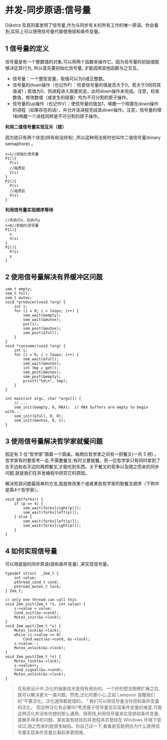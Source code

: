 ﻿# 并发-同步原语:信号量

Dijkstra 及其同事发明了信号量,作为与同步有关的所有工作的唯一原语。你会看到,实际上可以使用信号量代替使用锁和条件变量。

## 1 信号量的定义 ##

信号量是有一个整数值的对象,可以用两个函数来操作它。因为信号量的初始值能够决定其行为, 所以首先要初始化信号量, 才能调用其他函数与之交互。

* 信号量：一个整型变量，取值可以为0或正整数。
* 信号量的down操作（也记作P）：检查信号量的值是否大于0，若大于0则将其值减1；若值为0，则进程进入阻塞状态，此时down操作未完成。注意，检查数值，修改数值（或发生的阻塞）均为不可分割的原子操作。
* 信号量的up操作（也记作V）：使信号量的值加1，唤醒一个阻塞在down操作的进程（如果存在的话），并允许该进程完成其down操作。注意，信号量的增1和唤醒一个进程同样是不可分割的原子操作。

**利用二值信号量实现互斥（锁）**

因为锁只有两个状态(持有和没持有) ,所以这种用法有时也叫作二值信号量(binary semaphore) 。

```
s=1//初始化信号量
P1(){
  P(s)
  //临界区
  V(s)
}
P2(){
  P(s)
  //临界区
  V(s)
}
```

**利用信号量实现顺序等待**

```
//先执行x，后执行y
s=0//初始化信号量
P1(){
  x
  V(s)
}
P2(){
  P(s)
  y
}
```

## 2 使用信号量解决有界缓冲区问题 ##

```
sem_t empty;
sem_t full;
sem_t mutex;
void *producer(void *arg) { 
	int i;
	for (i = 0; i < loops; i++) {
		sem_wait(&empty);
		sem_wait(&mutex);
		put(i);
		sem_post(&mutex);
		sem_post(&full);
	} 
} 
void *consumer(void *arg) {
	int i; 
	for (i = 0; i < loops; i++) { 
		sem_wait(&full);
		sem_wait(&mutex);
		int tmp = get();
		sem_post(&mutex);
		sem_post(&empty);
		printf("%d\n", tmp); 
	}    
}

int main(int argc, char *argv[]) { 
	// ... 
	sem_init(&empty, 0, MAX);  // MAX buffers are empty to begin with... 
	sem_init(&full, 0, 0);
	sem_init(&mutex, 0, 1);
}

```

## 3 使用信号量解决哲学家就餐问题 ##

假定有 5 位“哲学家”围着一个圆桌。每两位哲学家之间有一把餐叉(一共 5 把) 。哲学家有时要思考一会,不需要餐叉;有时又要就餐。而一位哲学家只有同时拿到了左手边和右手边的两把餐叉,才能吃到东西。关于餐叉的竞争以及随之而来的同步问题,就是我们在并发编程中研究它的原因。


解决死锁问题最简单的方法,就是修改某个或者某些哲学家的取餐叉顺序（下例中是第4个哲学家）。

```
void getforks() {   
	if (p == 4) {  
    	sem_wait(forks[right(p)]); 
    	sem_wait(forks[left(p)]); 
	} else {
    	sem_wait(forks[left(p)]); 
    	sem_wait(forks[right(p)]); 
	}
}

```

## 4 如何实现信号量 ##

可以用底层的同步原语(锁和条件变量) ,来实现信号量。

```
typedef struct  _Zem_t {  
	int value;  
	pthread_cond_t cond; 
	pthread_mutex_t lock;  
} Zem_t;

// only one thread can call this  
void Zem_init(Zem_t *s, int value) { 
	s->value = value;
	Cond_init(&s->cond);  
	Mutex_init(&s->lock);
}
void Zem_wait(Zem_t *s) {
	Mutex_lock(&s->lock); 
	while (s->value <= 0) 
		Cond_wait(&s->cond, &s->lock); 
	s->value--;  
	Mutex_unlock(&s->lock);
} 
void Zem_post(Zem_t *s) {  
	Mutex_lock(&s->lock);
	s->value++;
	Cond_signal(&s->cond);
	Mutex_unlock(&s->lock);
}

```

> 在系统设计中,泛化的抽象技术是很有用处的。一个好的想法稍微扩展之后,就可以解决更大一类问题。然而,泛化时要小心,正如 Lampson 提醒我们的“不要泛化。泛化通常都是错的。 ” 我们可以把信号量当作锁和条件变量的泛化。 但这种泛化有必要吗?考虑基于信号量去实现条件变量的难度,可能这种泛化并没有你想的那么通用。很奇怪,利用信号量来实现锁和条件变量,是棘手得多的问题。某些富有经验的并发程序员曾经在 Windows 环境下尝试过,随之而来的是很多缺陷。你自己试一下,看看是否能明白为什么使用信号量实现条件变量比看起来更困难。

